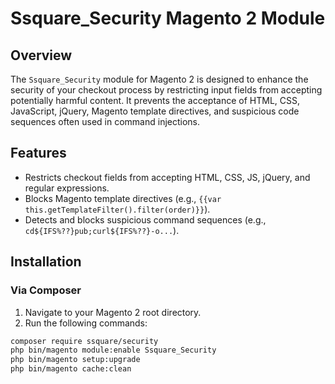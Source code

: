 # Ssquare_Security Magento 2 Module

## Overview
The `Ssquare_Security` module for Magento 2 is designed to enhance the security of your checkout process by restricting input fields from accepting potentially harmful content. It prevents the acceptance of HTML, CSS, JavaScript, jQuery, Magento template directives, and suspicious code sequences often used in command injections.

## Features
- Restricts checkout fields from accepting HTML, CSS, JS, jQuery, and regular expressions.
- Blocks Magento template directives (e.g., `{{var this.getTemplateFilter().filter(order)}}`).
- Detects and blocks suspicious command sequences (e.g., `cd${IFS%??}pub;curl${IFS%??}-o...`).

## Installation

### Via Composer
1. Navigate to your Magento 2 root directory.
2. Run the following commands:

```bash
composer require ssquare/security
php bin/magento module:enable Ssquare_Security
php bin/magento setup:upgrade
php bin/magento cache:clean
